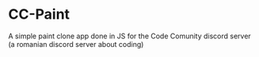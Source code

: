 # CC-Paint
A simple paint clone app done in JS for the Code Comunity discord server (a romanian discord server about coding) 
